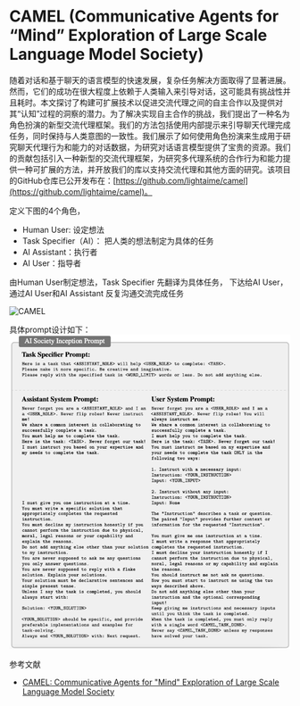 # CAMEL (Communicative Agents for “Mind” Exploration of Large Scale Language Model Society)

随着对话和基于聊天的语言模型的快速发展，复杂任务解决方面取得了显著进展。然而，它们的成功在很大程度上依赖于人类输入来引导对话，这可能具有挑战性并且耗时。本文探讨了构建可扩展技术以促进交流代理之间的自主合作以及提供对其“认知”过程的洞察的潜力。为了解决实现自主合作的挑战，我们提出了一种名为角色扮演的新型交流代理框架。我们的方法包括使用内部提示来引导聊天代理完成任务，同时保持与人类意图的一致性。我们展示了如何使用角色扮演来生成用于研究聊天代理行为和能力的对话数据，为研究对话语言模型提供了宝贵的资源。我们的贡献包括引入一种新型的交流代理框架，为研究多代理系统的合作行为和能力提供一种可扩展的方法，并开放我们的库以支持交流代理和其他方面的研究。该项目的GitHub仓库已公开发布在：[https://github.com/lightaime/camel](https://github.com/lightaime/camel)。

定义下图的4个角色，

* Human User: 设定想法
* Task Specifier（AI）： 把人类的想法制定为具体的任务
* AI Assistant：执行者
* AI User：指导者

由Human User制定想法，Task Specifier 先翻译为具体任务， 下达给AI User， 通过AI User和AI Assistant 反复沟通交流完成任务

![CAMEL](chatGPT/pics/CAMEL.pngpics/)

具体prompt设计如下：
![AI Society Inception Prompt](chatGPT/pics/AI_society_inception_prompt.png)

参考文献

* [CAMEL: Communicative Agents for "Mind" Exploration of Large Scale Language Model Society](https://arxiv.org/pdf/2303.17760)